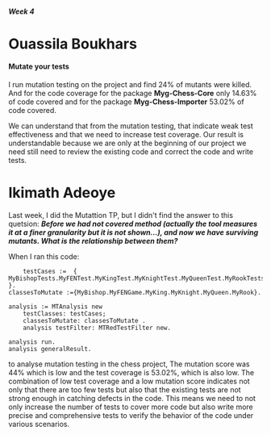 ##### Week 4

# Ouassila Boukhars

#### Mutate your tests

I run mutation testing on the project and find 24% of mutants were killed. And for the code coverage for the package **Myg-Chess-Core** only 14.63% of code covered and for the package **Myg-Chess-Importer** 53.02% of code covered.

We can understand that from the mutation testing, that indicate weak test effectiveness and that we need to increase test coverage.
Our result is understandable because we are only at the beginning of our project we need still need to review the existing code and correct the code and write tests.

# Ikimath Adeoye
Last week, I did the Mutattion TP, but I didn't find the answer to this quetsion: **_Before we had not covered method (actually the tool measures it at a finer granularity but it is not shown...), and now we have surviving mutants. What is the relationship between them?_**

When I ran this code:
```
    testCases :=  { MyBishopTests.MyFENTest.MyKingTest.MyKnightTest.MyQueenTest.MyRookTests }.
classesToMutate :={MyBishop.MyFENGame.MyKing.MyKnight.MyQueen.MyRook}.

analysis := MTAnalysis new
    testClasses: testCases;
    classesToMutate: classesToMutate .
    analysis testFilter: MTRedTestFilter new.

analysis run.
analysis generalResult.

```
to analyse mutation testing in the chess project, The mutation score was 44% which is low and the test coverage is 53.02%, which is also low. The combination of low test coverage and a low mutation score indicates not only that there are too few tests but also that the existing tests are not strong enough in catching defects in the code. This means we need to not only increase the number of tests to cover more code but also write more precise and comprehensive tests to verify the behavior of the code under various scenarios.


